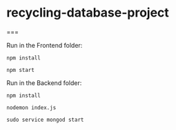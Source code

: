 # recycling-database-project
===

Run in the Frontend folder:
```
npm install

npm start
```

Run in the Backend folder:

```
npm install

nodemon index.js

sudo service mongod start
```



